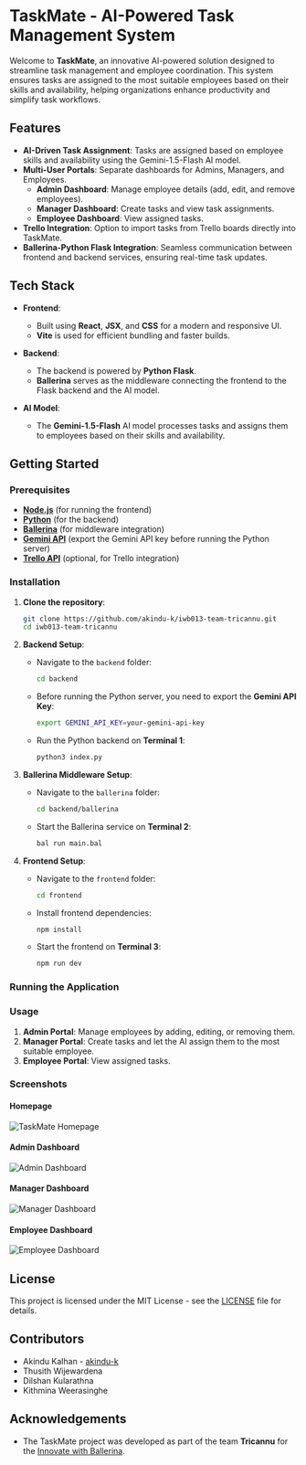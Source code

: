 # TaskMate - AI-Powered Task Management System

Welcome to **TaskMate**, an innovative AI-powered solution designed to streamline task management and employee coordination. This system ensures tasks are assigned to the most suitable employees based on their skills and availability, helping organizations enhance productivity and simplify task workflows.

## Features

- **AI-Driven Task Assignment**: Tasks are assigned based on employee skills and availability using the Gemini-1.5-Flash AI model.
- **Multi-User Portals**: Separate dashboards for Admins, Managers, and Employees.
  - **Admin Dashboard**: Manage employee details (add, edit, and remove employees).
  - **Manager Dashboard**: Create tasks and view task assignments.
  - **Employee Dashboard**: View assigned tasks.
- **Trello Integration**: Option to import tasks from Trello boards directly into TaskMate.
- **Ballerina-Python Flask Integration**: Seamless communication between frontend and backend services, ensuring real-time task updates.

## Tech Stack

- **Frontend**: 
  - Built using **React**, **JSX**, and **CSS** for a modern and responsive UI.
  - **Vite** is used for efficient bundling and faster builds.

- **Backend**: 
  - The backend is powered by **Python Flask**.
  - **Ballerina** serves as the middleware connecting the frontend to the Flask backend and the AI model.
  
- **AI Model**: 
  - The **Gemini-1.5-Flash** AI model processes tasks and assigns them to employees based on their skills and availability.

## Getting Started

### Prerequisites
- **[Node.js](https://nodejs.org/en)** (for running the frontend)
- **[Python](https://www.python.org/)** (for the backend)
- **[Ballerina](https://ballerina.io/)** (for middleware integration)
- **[Gemini API](https://aistudio.google.com/app/apikey)** (export the Gemini API key before running the Python server)
- **[Trello API](https://developer.atlassian.com/cloud/trello/)** (optional, for Trello integration)

### Installation

1. **Clone the repository**:
    ```bash
    git clone https://github.com/akindu-k/iwb013-team-tricannu.git
    cd iwb013-team-tricannu
    ```


2. **Backend Setup**:
    - Navigate to the `backend` folder:
      ```bash
      cd backend
      ```
    - Before running the Python server, you need to export the **Gemini API Key**:
      ```bash
      export GEMINI_API_KEY=your-gemini-api-key
      ```

    - Run the Python backend on **Terminal 1**:
      ```bash
      python3 index.py
      ```

3. **Ballerina Middleware Setup**:
    - Navigate to the `ballerina` folder:
      ```bash
      cd backend/ballerina
      ```
    - Start the Ballerina service on **Terminal 2**:
      ```bash
      bal run main.bal
      ```

4. **Frontend Setup**:
    - Navigate to the `frontend` folder:
      ```bash
      cd frontend
      ```
    - Install frontend dependencies:
      ```bash
      npm install
      ```
    - Start the frontend on **Terminal 3**:
      ```bash
      npm run dev
      ```

### Running the Application



### Usage

1. **Admin Portal**: Manage employees by adding, editing, or removing them.
2. **Manager Portal**: Create tasks and let the AI assign them to the most suitable employee.
3. **Employee Portal**: View assigned tasks.

### Screenshots

#### Homepage
![TaskMate Homepage](https://i.ibb.co/4MGG8qF/Screenshot-from-2024-10-20-01-47-30.png)

#### Admin Dashboard
![Admin Dashboard](https://i.ibb.co/8Y6MNZ6/Screenshot-from-2024-10-20-01-55-47.png)

#### Manager Dashboard
![Manager Dashboard](https://i.ibb.co/qWYffjG/Screenshot-from-2024-10-20-01-59-20.png)

#### Employee Dashboard
![Employee Dashboard](https://i.ibb.co/BKvyfxS/Screenshot-from-2024-10-20-02-01-49.png)

## License

This project is licensed under the MIT License - see the [LICENSE](LICENSE) file for details.

## Contributors

- Akindu Kalhan - [akindu-k](https://github.com/akindu-k)
- Thusith Wijewardena
- Dilshan Kularathna
- Kithmina Weerasinghe

## Acknowledgements

- The TaskMate project was developed as part of the team **Tricannu** for the [Innovate with Ballerina](https://innovatewithballerina.com/).
